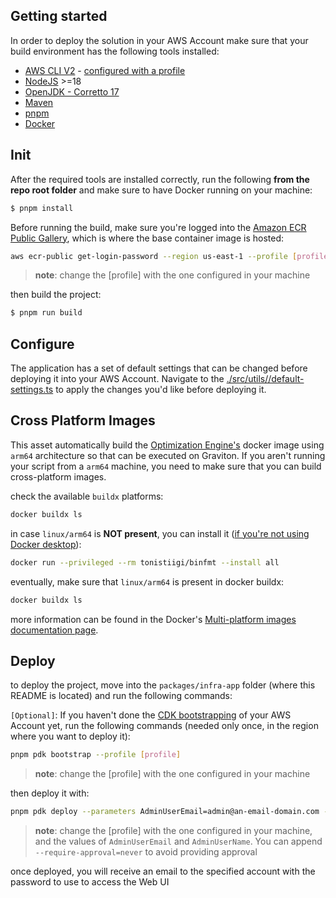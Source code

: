 ## Getting started

In order to deploy the solution in your AWS Account make sure that your build environment has the following tools installed:

- [AWS CLI V2](https://docs.aws.amazon.com/cli/latest/userguide/getting-started-install.html) - [configured with a profile](https://docs.aws.amazon.com/cli/latest/userguide/cli-configure-files.html)
- [NodeJS](https://nodejs.org/en/download) >=18
- [OpenJDK - Corretto 17](https://docs.aws.amazon.com/corretto/latest/corretto-17-ug/downloads-list.html)
- [Maven](https://maven.apache.org/download.cgi)
- [pnpm](https://pnpm.io/installation)
- [Docker](https://docs.docker.com/engine/install/)

## Init

After the required tools are installed correctly, run the following **from the repo root folder** and make sure to have Docker running on your machine:

```sh
$ pnpm install
```

Before running the build, make sure you're logged into the [Amazon ECR Public Gallery](https://docs.aws.amazon.com/AmazonECR/latest/public/public-registries.html), which is where the base container image is hosted:

```sh
aws ecr-public get-login-password --region us-east-1 --profile [profile] | docker login --username AWS --password-stdin public.ecr.aws
```

> **note**: change the [profile] with the one configured in your machine

then build the project:

```sh
$ pnpm run build
```

## Configure

The application has a set of default settings that can be changed before deploying it into your AWS Account. Navigate to the [./src/utils//default-settings.ts](./src/utils/default-settings.ts) to apply the changes you'd like before deploying it.

## Cross Platform Images

This asset automatically build the [Optimization Engine's](../route-optimization/optimization-engine/README.md) docker image using `arm64` architecture so that can be executed on Graviton. If you aren't running your script from a `arm64` machine, you need to make sure that you can build cross-platform images.

check the available `buildx` platforms:

```sh
docker buildx ls
```

in case `linux/arm64` is **NOT present**, you can install it ([if you're not using Docker desktop](https://docs.docker.com/build/building/multi-platform/#qemu-without-docker-desktop)):

```sh
docker run --privileged --rm tonistiigi/binfmt --install all
```

eventually, make sure that `linux/arm64` is present in docker buildx:

```sh
docker buildx ls
```

more information can be found in the Docker's [Multi-platform images documentation page](https://docs.docker.com/build/building/multi-platform/).

## Deploy

to deploy the project, move into the `packages/infra-app` folder (where this README is located) and run the following commands:

`[Optional]`: If you haven't done the [CDK bootstrapping](https://docs.aws.amazon.com/cdk/v2/guide/bootstrapping.html) of your AWS Account yet, run the following commands (needed only once, in the region where you want to deploy it):

```sh
pnpm pdk bootstrap --profile [profile]
```

> **note**: change the [profile] with the one configured in your machine

then deploy it with:

```sh
pnpm pdk deploy --parameters AdminUserEmail=admin@an-email-domain.com --parameters AdminUserName=admin --profile [profile]
```

> **note**: change the [profile] with the one configured in your machine, and the values of `AdminUserEmail` and `AdminUserName`. You can append `--require-approval=never` to avoid providing approval

once deployed, you will receive an email to the specified account with the password to use to access the Web UI
